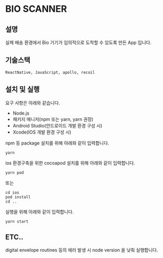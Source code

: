 # BIO SCANNER

## 설명
실제 배송 환경에서 Bio 기기가 임의적으로 도착할 수 있도록 만든 App 입니다.

## 기술스택
```ReactNative, JavaScript, apollo, recoil```

## 설치 및 실행
요구 사항은 아래와 같습니다.
* Node.js
* 패키지 매니저(npm 또는 yarn, yarn 권장)
* Android Studio(안드로이드 개발 환경 구성 시)
* Xcode(IOS 개발 환경 구성 시)

npm 등 package 설치를 위해 아래와 같이 입력합니다.
```
yarn
```

ios 환경구축을 위한 cocoapod 설치를 위해 아래와 같이 입력합니다.
```
yarn pod
```
또는
```
cd ios
pod install
cd ..
```

실행을 위해 아래와 같이 입력합니다.
```
yarn start
```

## ETC..
digital envelope routines 등의 에러 발생 시 node version 을 낮춰 실행합니다.
